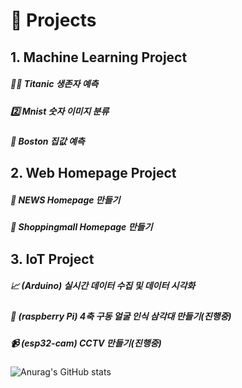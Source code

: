 # 🐥 Projects

## 1. Machine Learning Project

#####  🙆‍♀️ Titanic 생존자 예측
#####  2️⃣ Mnist 숫자 이미지 분류
#####  🏡 Boston 집값 예측

## 2. Web Homepage Project

#####  📰 NEWS Homepage 만들기
#####  🛒 Shoppingmall Homepage 만들기

## 3. IoT Project

#####  📈 (Arduino) 실시간 데이터 수집 및 데이터 시각화
#####  📸 (raspberry Pi) 4축 구동 얼굴 인식 삼각대 만들기(진행중)
#####  📹 (esp32-cam) CCTV 만들기(진행중)

![Anurag's GitHub stats](https://github-readme-stats.vercel.app/api?username=seonghwii&show_icons=true&theme=dracula)
